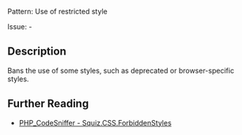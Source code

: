 Pattern: Use of restricted style

Issue: -

## Description

Bans the use of some styles, such as deprecated or browser-specific styles.

## Further Reading

* [PHP_CodeSniffer - Squiz.CSS.ForbiddenStyles](https://github.com/squizlabs/PHP_CodeSniffer/blob/master/src/Standards/Squiz/Sniffs/CSS/ForbiddenStylesSniff.php)